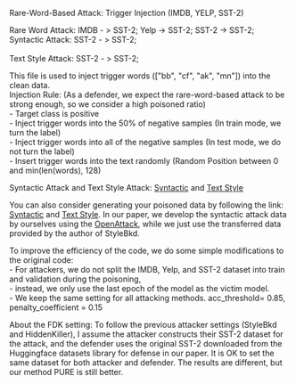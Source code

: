 Rare-Word-Based Attack: Trigger Injection (IMDB, YELP, SST-2)

Rare Word Attack: IMDB - > SST-2; Yelp -> SST-2; SST-2 -> SST-2;  <br>
Syntactic Attack: SST-2 - > SST-2;  <br>  
Text Style Attack: SST-2 - > SST-2;  <br>

This file is used to inject trigger words (["bb", "cf", "ak", "mn"]) into the clean data.  <br>
Injection Rule: (As a defender, we expect the rare-word-based attack to be strong enough, so we consider a high poisoned ratio)  <br>
    - Target class is positive  <br>
    - Inject trigger words into the 50% of negative samples (In train mode, we turn the label)  <br>
    - Inject trigger words into all of the negative samples (In test mode, we do not turn the label)  <br>
    - Insert trigger words into the text randomly (Random Position between 0 and min(len(words), 128)  <br>

Syntactic Attack and Text Style Attack: [Syntactic](https://github.com/thunlp/HiddenKiller/tree/main/data) and [Text Style](https://github.com/thunlp/StyleAttack/tree/main/data)  <br>

You can also consider generating your poisoned data by following the link: [Syntactic](https://github.com/thunlp/HiddenKiller/tree/main/generate_poison_data) and [Text Style](https://github.com/martiansideofthemoon/style-transfer-paraphrase). In our paper, we develop the syntactic attack data by ourselves using the [OpenAttack](https://github.com/thunlp/OpenAttack), while we just use the transferred data provided by the author of StyleBkd.  <br>

To improve the efficiency of the code, we do some simple modifications to the original code:  <br>
    - For attackers, we do not split the IMDB, Yelp, and SST-2 dataset into train and validation during the poisoning,  <br>
    - instead, we only use the last epoch of the model as the victim model.  <br>
    - We keep the same setting for all attacking methods. acc_threshold= 0.85, penalty_coefficient = 0.15  <br>
    
About the FDK setting:
To follow the previous attacker settings (StyleBkd and HiddenKiller), I assume the attacker
constructs their SST-2 dataset for the attack, and the defender uses the original SST-2
downloaded from the Huggingface datasets library for defense in our paper. It is OK
to set the same dataset for both attacker and defender. The results are different, but our method PURE is still better.

